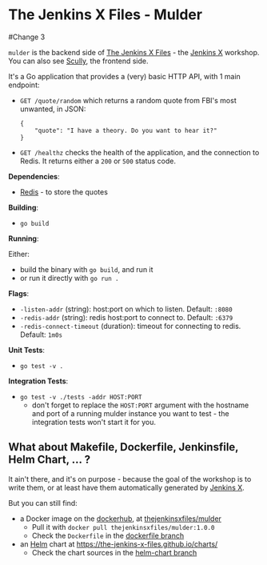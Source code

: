 # The Jenkins X Files - Mulder
#Change 3

`mulder` is the backend side of [The Jenkins X Files](https://the-jenkins-x-files.github.io/) - the [Jenkins X](https://jenkins-x.io/) workshop. You can also see [Scully](https://github.com/the-jenkins-x-files/scully), the frontend side.

It's a Go application that provides a (very) basic HTTP API, with 1 main endpoint:

- `GET /quote/random` which returns a random quote from FBI's most unwanted, in JSON:

    ```
    {
        "quote": "I have a theory. Do you want to hear it?"
    }
    ```

- `GET /healthz` checks the health of the application, and the connection to Redis. It returns either a `200` or `500` status code.

**Dependencies**:

- [Redis](https://redis.io/) - to store the quotes

**Building**:

- `go build`

**Running**:

Either:
- build the binary with `go build`, and run it
- or run it directly with `go run .`

**Flags**:

- `-listen-addr` (string): host:port on which to listen. Default: `:8080`
- `-redis-addr` (string): redis host:port to connect to. Default: `:6379`
- `-redis-connect-timeout` (duration): timeout for connecting to redis. Default: `1m0s`

**Unit Tests**:

- `go test -v .`

**Integration Tests**:

- `go test -v ./tests -addr HOST:PORT`
    - don't forget to replace the `HOST:PORT` argument with the hostname and port of a running mulder instance you want to test - the integration tests won't start it for you.

## What about Makefile, Dockerfile, Jenkinsfile, Helm Chart, ... ?

It ain't there, and it's on purpose - because the goal of the workshop is to write them, or at least have them automatically generated by [Jenkins X](https://jenkins-x.io/).

But you can still find:
- a Docker image on the [dockerhub](https://hub.docker.com/), at [thejenkinsxfiles/mulder](https://hub.docker.com/r/thejenkinsxfiles/mulder)
  - Pull it with `docker pull thejenkinsxfiles/mulder:1.0.0`
  - Check the `Dockerfile` in the [dockerfile branch](https://github.com/the-jenkins-x-files/mulder/blob/dockerfile/Dockerfile)
- an [Helm](https://helm.sh/) chart at <https://the-jenkins-x-files.github.io/charts/>
  - Check the chart sources in the [helm-chart branch](https://github.com/the-jenkins-x-files/mulder/blob/helm-chart/charts/mulder)
